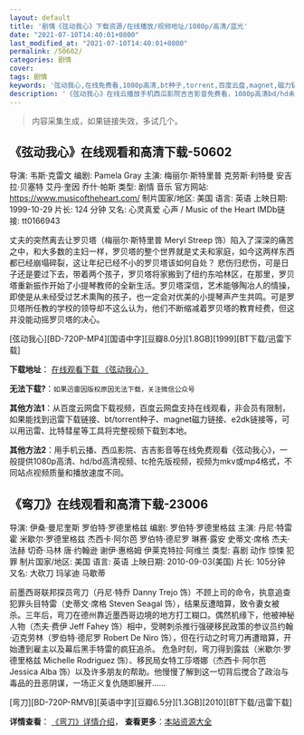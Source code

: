 ```yaml
---
layout: default
title: '剧情《弦动我心》下载资源/在线播放/视频地址/1080p/高清/蓝光'
date: "2021-07-10T14:40:01+0800"
last_modified_at: "2021-07-10T14:40:01+0800"
permalink: /50602/
categories: 剧情
cover:
tags: 剧情
keywords: '弦动我心,在线免费看,1080p高清,bt种子,torrent,百度云盘,magnet,磁力链,迅雷下载资源'
description: '《弦动我心》在线云播放手机西瓜影院吉吉影音免费看，1080p高清bd/hd未删减完整版和tc抢先枪版，mkv/mp4格式，附带bt/torrent种子、magnet/磁力链、百度云盘、网盘资源迅雷下载链接'
---
```


>内容采集生成，如果链接失效，多试几个。


## 《弦动我心》在线观看和高清下载-50602

导演: 韦斯·克雷文 编剧: Pamela Gray 主演: 梅丽尔·斯特里普 克劳斯·利特曼 安吉拉·贝塞特 艾丹·奎因 乔什·帕斯 类型: 剧情 音乐 官方网站: https://www.musicoftheheart.com/ 制片国家/地区: 美国 语言: 英语 上映日期: 1999-10-29 片长: 124 分钟 又名: 心灵真爱 心声 / Music of the Heart IMDb链接: tt0166943

丈夫的突然离去让罗贝塔（梅丽尔·斯特里普 Meryl Streep 饰）陷入了深深的痛苦之中，和大多数的主妇一样，罗贝塔的整个世界就是丈夫和家庭，如今这两样东西都已经崩塌碎裂，这让年纪已经不小的罗贝塔该如何自处？ 悲伤归悲伤，可是日子还是要过下去，带着两个孩子，罗贝塔将家搬到了纽约东哈林区，在那里，罗贝塔重新振作开始了小提琴教师的全新生活。罗贝塔深信，艺术能够陶冶人的情操，即使是从未经受过艺术熏陶的孩子，也一定会对优美的小提琴声产生共鸣。可是罗贝塔所任教的学校的领导却不这么认为，他们不断缩减着罗贝塔的教育经费，但这并没能动摇罗贝塔的决心。


[弦动我心][BD-720P-MP4][国语中字][豆瓣8.0分][1.8GB][1999][BT下载/迅雷下载]

**下载地址**： [在线观看下载 《弦动我心》](https://www.btdx8.com/torrent/music_of_the_heart_1999.html) 


**无法下载?**：`如果迅雷因版权原因无法下载，关注微信公众号 `

**其他方法1**：从百度云网盘下载视频，百度云网盘支持在线观看，非会员有限制，如果能找到迅雷下载链接、bt/torrent种子、magnet磁力链接、e2dk链接等，可以用迅雷、比特彗星等工具将完整视频下载到本地。

**其他方法2**：用手机云播、西瓜影院、吉吉影音等在线免费观看《弦动我心》，一般提供1080p高清、hd/bd高清视频、tc抢先版视频，视频为mkv或mp4格式，不同站点视频质量和播放速度不同。


## 《弯刀》在线观看和高清下载-23006

导演: 伊桑·曼尼奎斯 罗伯特·罗德里格兹 编剧: 罗伯特·罗德里格兹 主演: 丹尼·特雷霍 米歇尔·罗德里格兹 杰西卡·阿尔芭 罗伯特·德尼罗 琳赛·露安 史蒂文·席格 杰夫·法赫 切奇·马林 唐·约翰逊 谢伊·惠格姆 伊莱克特拉·阿维兰 类型: 喜剧 动作 惊悚 犯罪 制片国家/地区: 美国 语言: 英语 上映日期: 2010-09-03(美国) 片长: 105分钟 又名: 大砍刀 玛挲迪 马歇蒂

前墨西哥联邦探员弯刀（丹尼·特乔 Danny Trejo 饰）不顾上司的命令，执意追查犯罪头目特雷（史蒂文·席格 Steven Seagal 饰），结果反遭暗算，致令妻女被杀。三年后，弯刀在德州靠近墨西哥边境的地方打工糊口。偶然机缘下，他被神秘人物（杰夫·费伊 Jeff Fahey 饰）相中，受聘刺杀推行强硬移民政策的参议员约翰·迈克劳林（罗伯特·德尼罗 Robert De Niro 饰），但在行动之时弯刀再遭暗算，开始遭到雇主以及幕后黑手特雷的疯狂追杀。 危急时刻，弯刀得到露兹（米歇尔·罗德里格兹 Michelle Rodriguez 饰）、移民局女特工莎塔娜（杰西卡·阿尔芭 Jessica Alba 饰）以及许多朋友的帮助。他慢慢了解到这一切背后搅合了政治与毒品的丑恶阴谋，一场正义复仇随即展开……


[弯刀][BD-720P-RMVB][英语中字][豆瓣6.5分][1.3GB][2010][BT下载/迅雷下载]

**详情查看**： [《弯刀》详情介绍](/movie/23006/)， **查看更多**：[本站资源大全](/movie/t/all/)

